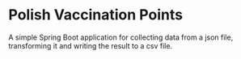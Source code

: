 # Polish Vaccination Points

A simple Spring Boot application for collecting data from a json file, transforming it and writing the result to a 
csv file. 
